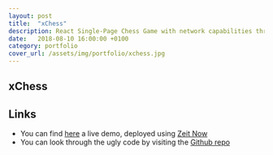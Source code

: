 ```yaml
---
layout: post
title:  "xChess"
description: React Single-Page Chess Game with network capabilities through the use of Socket.IO and a NoSQL database for storing the state of the games.
date:   2018-08-10 16:00:00 +0100
category: portfolio
cover_url: /assets/img/portfolio/xchess.jpg
---
```


## xChess


## Links

* You can find [here](https://client-yuahsuhetl.now.sh/) a live demo, deployed using [Zeit Now](https://www.heroku.com/)
* You can look through the ugly code by visiting the [Github repo](https://github.com/DetectiveAzul/xChess)
